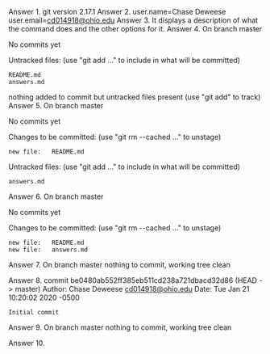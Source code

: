 Answer 1. git version 2.17.1
Answer 2. user.name=Chase Deweese
	  user.email=cd014918@ohio.edu
Answer 3. It displays a description of what the command does and the other options for it.
Answer 4. On branch master

No commits yet

Untracked files:
  (use "git add <file>..." to include in what will be committed)

	README.md
	answers.md

nothing added to commit but untracked files present (use "git add" to track)
Answer 5. On branch master

No commits yet

Changes to be committed:
  (use "git rm --cached <file>..." to unstage)

	new file:   README.md

Untracked files:
  (use "git add <file>..." to include in what will be committed)

	answers.md
Answer 6. On branch master

No commits yet

Changes to be committed:
  (use "git rm --cached <file>..." to unstage)

	new file:   README.md
	new file:   answers.md

Answer 7. On branch master
nothing to commit, working tree clean

Answer 8. commit be0480ab552ff385eb511cd238a721dbacd32d86 (HEAD -> master)
Author: Chase Deweese <cd014918@ohio.edu>
Date:   Tue Jan 21 10:20:02 2020 -0500

    Initial commit

Answer 9. On branch master
nothing to commit, working tree clean

Answer 10. 



